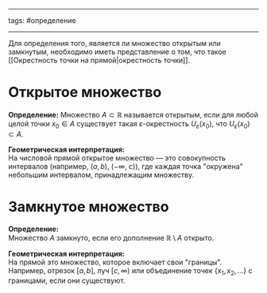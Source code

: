 ___
tags: #определение
___
Для определения того, является ли множество открытым или замкнутым, необходимо иметь представление о том, что такое [[Окрестность точки на прямой|окрестность точки]].
# Открытое множество

**Определение:**
Множество  $A\subset \mathbb{R}$ называется открытым, если для любой целой точки $x_0 \in A$ существует такая $\varepsilon$-окрестность $U_{\varepsilon}(x_0)$, что $U_{\varepsilon}(x_0)\subset A$.

**Геометрическая интерпретация:**  
На числовой прямой открытое множество — это совокупность интервалов (например, $(a, b)$, ($-\infty$, c)), где каждая точка "окружена" небольшим интервалом, принадлежащим множеству.
# Замкнутое множество

**Определение:**  
Множество $A$ замкнуто, если его дополнение $\mathbb{R} \setminus A$ открыто.

**Геометрическая интерпретация:**  
На прямой это множество, которое включает свои "границы". Например, отрезок $[a,b]$, луч $[c, \infty)$ или объединение точек $\{x_1, x_2, \dots\}$ с границами, если они существуют.